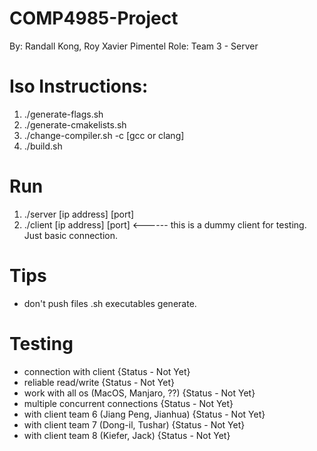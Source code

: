 # COMP4985-Project

By:   Randall Kong, Roy Xavier Pimentel
Role: Team 3 - Server

# Iso Instructions:
1) ./generate-flags.sh
2) ./generate-cmakelists.sh
3) ./change-compiler.sh -c [gcc or clang]
4) ./build.sh


# Run
1) ./server [ip address] [port]
2) ./client [ip address] [port] <------ this is a dummy client for testing. Just basic connection. 

# Tips
- don't push files .sh executables generate.

# Testing
- connection with client                   {Status - Not Yet}
- reliable read/write                      {Status - Not Yet}
- work with all os (MacOS, Manjaro, ??)    {Status - Not Yet}
- multiple concurrent connections          {Status - Not Yet}
- with client team 6 (Jiang Peng, Jianhua) {Status - Not Yet}
- with client team 7 (Dong-il, Tushar)     {Status - Not Yet}
- with client team 8 (Kiefer, Jack)        {Status - Not Yet}

